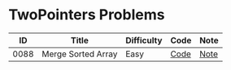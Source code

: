 # TwoPointers Problems

| ID | Title | Difficulty | Code | Note |
|----|-------|------------|------|------|
| 0088 | Merge Sorted Array | Easy | [Code](0088-merge-sorted-array/solution.js) | [Note](0088-merge-sorted-array/README.md) |
